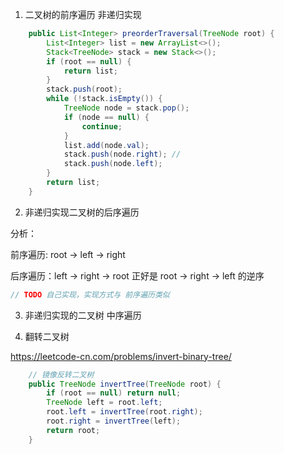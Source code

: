 
1. 二叉树的前序遍历 非递归实现
```java
    public List<Integer> preorderTraversal(TreeNode root) {
        List<Integer> list = new ArrayList<>();
        Stack<TreeNode> stack = new Stack<>();
        if (root == null) {
            return list;
        }
        stack.push(root);
        while (!stack.isEmpty()) {
            TreeNode node = stack.pop();
            if (node == null) {
                continue;
            }
            list.add(node.val);
            stack.push(node.right); //
            stack.push(node.left);
        }
        return list;
    }
```

2. 非递归实现二叉树的后序遍历

分析：

前序遍历: root -> left -> right

后序遍历：left -> right -> root 正好是 root -> right -> left 的逆序


```java
// TODO 自己实现，实现方式与 前序遍历类似
```
3. 非递归实现的二叉树 中序遍历


4. 翻转二叉树

https://leetcode-cn.com/problems/invert-binary-tree/

```java
    // 镜像反转二叉树
    public TreeNode invertTree(TreeNode root) {
        if (root == null) return null;
        TreeNode left = root.left;
        root.left = invertTree(root.right);
        root.right = invertTree(left);
        return root;
    }
```
